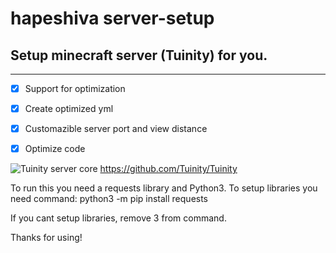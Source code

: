 # hapeshiva server-setup
## Setup minecraft server (Tuinity) for you.

___

- [X] Support for optimization
- [X] Create optimized yml
- [X] Customazible server port and view distance
- [X] Optimize code


![Tuinity server core](https://github.com/Tuinity/Tuinity/blob/master/tuinity-logo.webp) https://github.com/Tuinity/Tuinity

To run this you need a requests library and Python3. To setup libraries you need command:
python3 -m pip install requests

If you cant setup libraries, remove 3 from command.

Thanks for using!
